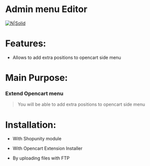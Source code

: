 # Admin menu Editor



[![N|Solid](https://www.opencart.com/application/view/image/icon/opencart-logo.png)](https://www.opencart.com/index.php?route=marketplace/extension/info&extension_id=6916)


# Features:

- Allows to add extra positions to opencart side menu


# Main Purpose:

### Extend Opencart menu
> You will be able to add extra positions to opencart side menu


# Installation:

- With Shopunity module

- With Opencart Extension Installer

- By uploading files with FTP